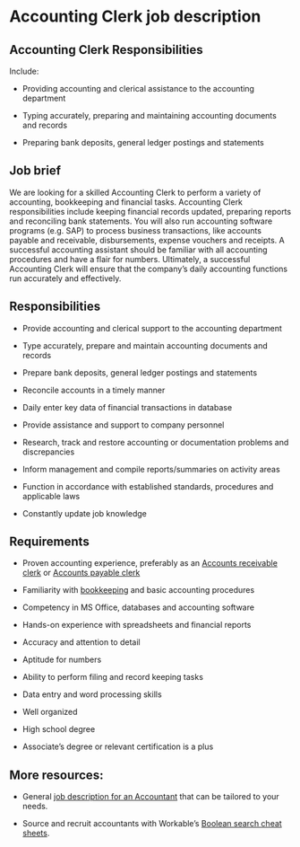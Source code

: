 # Accounting Clerk job description


## Accounting Clerk Responsibilities

Include:

* Providing accounting and clerical assistance to the accounting department

* Typing accurately, preparing and maintaining accounting documents and records

* Preparing bank deposits, general ledger postings and statements


## Job brief

We are looking for a skilled Accounting Clerk to perform a variety of accounting, bookkeeping and financial tasks.
Accounting Clerk responsibilities include keeping financial records updated, preparing reports and reconciling bank statements. You will also run accounting software programs (e.g. SAP) to process business transactions, like accounts payable and receivable, disbursements, expense vouchers and receipts. A successful accounting assistant should be familiar with all accounting procedures and have a flair for numbers.
Ultimately, a successful Accounting Clerk will ensure that the company’s daily accounting functions run accurately and effectively.


## Responsibilities

* Provide accounting and clerical support to the accounting department

* Type accurately, prepare and maintain accounting documents and records

* Prepare bank deposits, general ledger postings and statements

* Reconcile accounts in a timely manner

* Daily enter key data of financial transactions in database

* Provide assistance and support to company personnel

* Research, track and restore accounting or documentation problems and discrepancies

* Inform management and compile reports/summaries on activity areas

* Function in accordance with established standards, procedures and applicable laws

* Constantly update job knowledge


## Requirements

* Proven accounting experience, preferably as an <a href="https://resources.workable.com/accounts-receivable-clerk-job-description" target="_blank" rel="noopener noreferrer">Accounts receivable clerk</a> or <a href="https://resources.workable.com/accounts-payable-clerk-job-description" target="_blank" rel="noopener noreferrer">Accounts payable clerk</a>

* Familiarity with <a href="https://resources.workable.com/bookkeeper-job-description" target="_blank" rel="noopener noreferrer">bookkeeping</a> and basic accounting procedures

* Competency in MS Office, databases and accounting software

* Hands-on experience with spreadsheets and financial reports

* Accuracy and attention to detail

* Aptitude for numbers

* Ability to perform filing and record keeping tasks

* Data entry and word processing skills

* Well organized

* High school degree

* Associate’s degree or relevant certification is a plus

## More resources:
* General <a href="https://resources.workable.com/accountant-job-description">job description for an Accountant</a> that can be tailored to your needs.

* Source and recruit accountants with Workable’s <a href="https://resources.workable.com/find-an-accountant-boolean-search-strings">Boolean search cheat sheets</a>.
